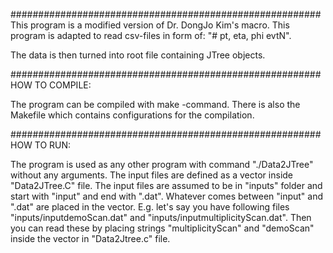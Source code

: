 ########################################################
This program is a modified version of Dr. DongJo Kim's
macro. This program is adapted to read csv-files in 
form of: 
"# pt,           eta,            phi             evtN".

The data is then turned into root file containing JTree
objects. 

########################################################
HOW TO COMPILE:

The program can be compiled with make -command. There is
also the Makefile which contains configurations for the 
compilation.

########################################################
HOW TO RUN:

The program is used as any other program with command
"./Data2JTree" without any arguments. The input files
are defined as a vector inside "Data2JTree.C" file. The
input files are assumed to be in "inputs" folder and 
start with "input" and end with ".dat". Whatever comes 
between "input" and ".dat" are placed in the vector. 
E.g. let's say you have following files 
"inputs/inputdemoScan.dat" and 
"inputs/inputmultiplicityScan.dat". Then you can read 
these by placing strings "multiplicityScan" and 
"demoScan" inside the vector in "Data2Jtree.c" file.